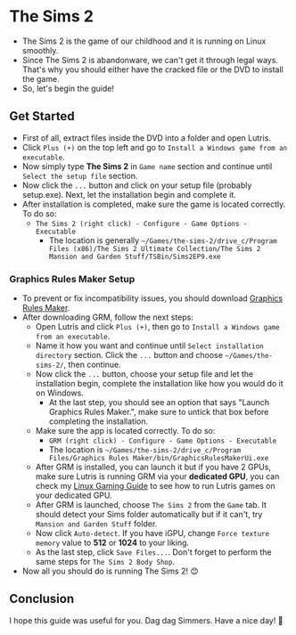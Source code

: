 # The Sims 2
- The Sims 2 is the game of our childhood and it is running on Linux smoothly.
- Since The Sims 2 is abandonware, we can't get it through legal ways. That's why you should either have the cracked file or the DVD to install the game.
- So, let's begin the guide!
## Get Started
- First of all, extract files inside the DVD into a folder and open Lutris.
- Click `Plus (+)` on the top left and go to `Install a Windows game from an executable`.
- Now simply type **The Sims 2** in `Game name` section and continue until `Select the setup file` section.
- Now click the `...` button and click on your setup file (probably setup.exe). Next, let the installation begin and complete it.
- After installation is completed, make sure the game is located correctly. To do so:
  - `The Sims 2 (right click) - Configure - Game Options - Executable`
    - The location is generally `~/Games/the-sims-2/drive_c/Program Files (x86)/The Sims 2 Ultimate Collection/The Sims 2 Mansion and Garden Stuff/TSBin/Sims2EP9.exe` 
### Graphics Rules Maker Setup
- To prevent or fix incompatibility issues, you should download [Graphics Rules Maker](https://www.simsnetwork.com/tools/graphics-rules-maker).
- After downloading GRM, follow the next steps:
  - Open Lutris and click `Plus (+)`, then go to `Install a Windows game from an executable`.
  - Name it how you want and continue until `Select installation directory` section. Click the `...` button and choose `~/Games/the-sims-2/`, then continue.
  - Now click the `...` button, choose your setup file and let the installation begin, complete the installation like how you would do it on Windows.
    - At the last step, you should see an option that says "Launch Graphics Rules Maker.", make sure to untick that box before completing the installation.
  - Make sure the app is located correctly. To do so:
    - `GRM (right click) - Configure - Game Options - Executable`
    - The location is `~/Games/the-sims-2/drive_c/Program Files/Graphics Rules Maker/bin/GraphicsRulesMakerUi.exe`
  - After GRM is installed, you can launch it but if you have 2 GPUs, make sure Lutris is running GRM via your **dedicated GPU**, you can check my [Linux Gaming Guide](https://github.com/cutiepenguins/Linux-Gaming-Guide/blob/main/Linux-Gaming-Guide.md#hybrid-graphics) to see how to run Lutris games on your dedicated GPU.
  - After GRM is launched, choose `The Sims 2` from the `Game` tab. It should detect your Sims folder automatically but if it can't, try `Mansion and Garden Stuff` folder.
  - Now click `Auto-detect`. If you have iGPU, change `Force texture memory` value to **512** or **1024** to your liking.
  - As the last step, click `Save Files...`. Don't forget to perform the same steps for `The Sims 2 Body Shop`.
- Now all you should do is running The Sims 2! 😊
## Conclusion
I hope this guide was useful for you. Dag dag Simmers. Have a nice day! 🐧
